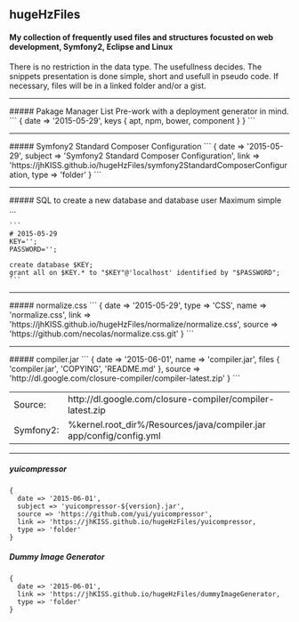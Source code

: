 ## hugeHzFiles
#### My collection of frequently used files and structures focusted on web development, Symfony2, Eclipse and Linux
There is no restriction in the data type. The usefullness decides. The snippets presentation is done simple, short and usefull in pseudo code. If necessary, files will be in a linked folder and/or a gist.

<hr>
##### Pakage Manager List
Pre-work with a deployment generator in mind.
  ```
  {
    date => '2015-05-29',
    keys {
      apt,
      npm,
      bower,
      component
    }
  }
  ```
<hr>
##### Symfony2 Standard Composer Configuration
  ```
  {
    date => '2015-05-29',
    subject => 'Symfony2 Standard Composer Configuration',
    link => 'https://jhKISS.github.io/hugeHzFiles/symfony2StandardComposerConfiguration,
    type => 'folder'
  }
  ```

<hr>
##### SQL to create a new database and database user
Maximum simple ...

    ```
    # 2015-05-29
    KEY='';
    PASSWORD='';
    
    create database $KEY;
    grant all on $KEY.* to "$KEY"@'localhost' identified by "$PASSWORD";
    ```

<hr>
##### normalize.css
  ```
  {
    date => '2015-05-29',
    type => 'CSS',
    name => 'normalize.css',
    link => 'https://jhKISS.github.io/hugeHzFiles/normalize/normalize.css',
    source => 'https://github.com/necolas/normalize.css.git'
  }
  ```

<hr>
##### compiler.jar
  ```
  {
    date => '2015-06-01',
    name => 'compiler.jar',
    files {
      'compiler.jar',
      'COPYING',
      'README.md'
    },
    source => 'http://dl.google.com/closure-compiler/compiler-latest.zip'
  }
  ```

<table>
  <tr>
    <td>
      Source:
    </td><td>
      http://dl.google.com/closure-compiler/compiler-latest.zip
    </td>
  </tr><tr>
    <td>
      Symfony2:
    </td><td>
      %kernel.root_dir%/Resources/java/compiler.jar<br>
      app/config/config.yml
    </td>
  </tr>
</table>
<hr>

##### yuicompressor
  ```
  {
    date => '2015-06-01',
    subject => 'yuicompressor-${version}.jar',
    source => 'https://github.com/yui/yuicompressor',
    link => 'https://jhKISS.github.io/hugeHzFiles/yuicompressor,
    type => 'folder'
  }
  ```

##### Dummy Image Generator
  ```
  {
    date => '2015-06-01',
    link => 'https://jhKISS.github.io/hugeHzFiles/dummyImageGenerator,
    type => 'folder'
  }
  ```

